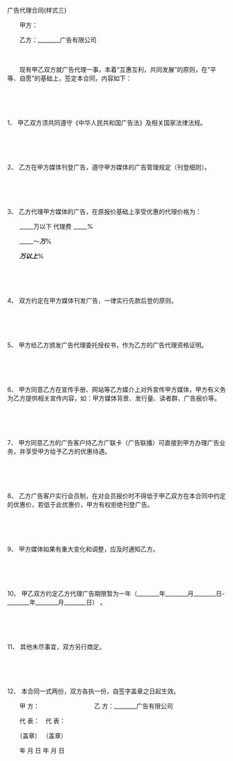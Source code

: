 



广告代理合同(样式三)



 

　　甲方：

　　乙方：________广告有限公司

　　

　　现有甲乙双方就广告代理一事，本着“互惠互利，共同发展”的原则，在“平等、自愿”的基础上，签定本合同，内容如下：

　　

　　

1、
甲乙双方须共同遵守《中华人民共和国广告法》及相关国家法律法规。

　　

　　

2、
乙方在甲方媒体刊登广告，遵守甲方媒体的广告管理规定（刊登细则）。

　　

　　

3、
乙方代理甲方媒体的广告，在原报价基础上享受优惠的代理价格为：

　　_____万以下 代理费 _____%

　　_____～_____万_____%

　　_____万以上_____%

　　

　　

4、
双方约定在甲方媒体刊发广告，一律实行先款后登的原则。

　　

　　

5、
甲方给乙方颁发广告代理委托授权书，作为乙方的广告代理资格证明。

　　

　　

6、
甲方同意乙方在宣传手册、网站等乙方媒介上对外宣传甲方媒体，甲方有义务为乙方提供相关宣传内容，如：甲方媒体背景、发行量、读者群、广告报价等。

　　

　　

7、
甲方同意乙方的广告客户持乙方广联卡（广告联播）可直接到甲方办理广告业务，并享受甲方给予乙方的优惠待遇。

　　

　　

8、
乙方广告客户实行会员制，在对会员报价时不得低于甲乙双方在本合同中约定的优惠价，若低于此优惠价，甲方有权拒绝刊登广告。

　　

　　

9、
甲方媒体如果有重大变化和调整，应及时通知乙方。

　　

　　

10、
甲乙双方约定乙方代理广告期限暂为一年（________年________月________日-________年________月________日） 。

　　

　　

11、
其他未尽事宜，双方另行商定。

　　

　　

12、
本合同一式两份，双方各执一份，自签字盖章之日起生效。　　

　　甲 方：　　　　　　　　　乙 方：________广告有限公司

　　代 表：　代 表：

　　（盖章） （盖章）

　　年 月 日 年 月 日